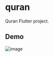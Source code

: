 # quran

Quran Flutter project.

## Demo
![image](https://user-images.githubusercontent.com/100623985/224493483-22b9e7b5-7e6f-4d1c-a409-f04e6321babd.png)
